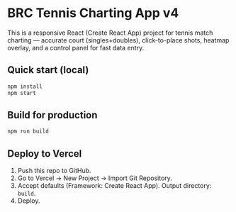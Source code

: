 
# BRC Tennis Charting App v4

This is a responsive React (Create React App) project for tennis match charting — accurate court (singles+doubles), click-to-place shots, heatmap overlay, and a control panel for fast data entry.

## Quick start (local)

```bash
npm install
npm start
```

## Build for production

```bash
npm run build
```

## Deploy to Vercel

1. Push this repo to GitHub.
2. Go to Vercel → New Project → Import Git Repository.
3. Accept defaults (Framework: Create React App). Output directory: `build`.
4. Deploy.

